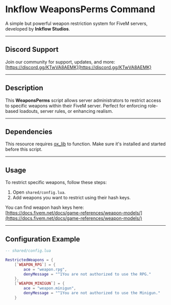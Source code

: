 # Inkflow WeaponsPerms Command
A simple but powerful weapon restriction system for FiveM servers, developed by **Inkflow Studios**.

---

## Discord Support
Join our community for support, updates, and more:  
[https://discord.gg/KTwVA8AEMK](https://discord.gg/KTwVA8AEMK)

---

## Description
This **WeaponsPerms** script allows server administrators to restrict access to specific weapons within their FiveM server. Perfect for enforcing role-based loadouts, server rules, or enhancing realism.

---

## Dependencies
This resource requires [ox_lib](https://github.com/overextended/ox_lib/releases) to function. Make sure it's installed and started before this script.

---

## Usage
To restrict specific weapons, follow these steps:

1. Open `shared/config.lua`.
2. Add weapons you want to restrict using their hash keys.

You can find weapon hash keys here:  
[https://docs.fivem.net/docs/game-references/weapon-models/](https://docs.fivem.net/docs/game-references/weapon-models/)

---

## Configuration Example

```lua
-- shared/config.lua

RestrictedWeapons = {
    [`WEAPON_RPG`] = {
        ace = "weapon.rpg",
        denyMessage = "^1You are not authorized to use the RPG."
    },
    [`WEAPON_MINIGUN`] = {
        ace = "weapon.minigun",
        denyMessage = "^1You are not authorized to use the Minigun."
    }
